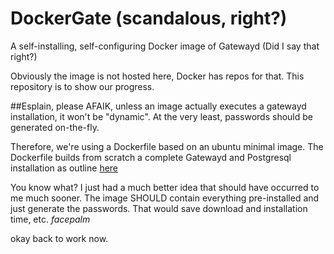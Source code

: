 DockerGate (scandalous, right?)
===============
A self-installing, self-configuring Docker image of Gatewayd (Did I say that right?)

Obviously the image is not hosted here, Docker has repos for that. This repository is to show our progress.

##Esplain, please
AFAIK, unless an image actually executes a gatewayd installation, it won't be "dynamic". At the very least, passwords should be generated on-the-fly.

Therefore, we're using a Dockerfile based on an ubuntu minimal image. The Dockerfile builds from scratch a complete Gatewayd and Postgresql installation as outline [here](https://www.bountysource.com/issues/4161110-publish-docker-image-of-fully-configured-gateway)

You know what? I just had a much better idea that should have occurred to me much sooner.
The image SHOULD contain everything pre-installed and just generate the passwords. That would save download and installation time, etc. *facepalm*

okay back to work now.
